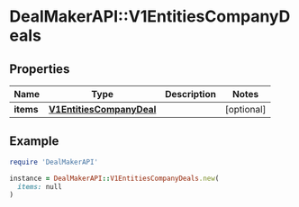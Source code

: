 # DealMakerAPI::V1EntitiesCompanyDeals

## Properties

| Name | Type | Description | Notes |
| ---- | ---- | ----------- | ----- |
| **items** | [**V1EntitiesCompanyDeal**](V1EntitiesCompanyDeal.md) |  | [optional] |

## Example

```ruby
require 'DealMakerAPI'

instance = DealMakerAPI::V1EntitiesCompanyDeals.new(
  items: null
)
```

